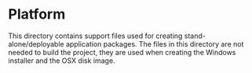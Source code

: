 Platform
=====================

This directory contains support files used for creating stand-alone/deployable application packages.
The files in this directory are not needed to build the project, they are used when creating the Windows installer and the OSX disk image.

